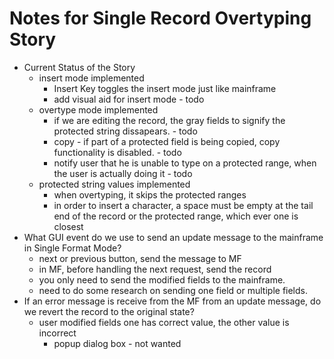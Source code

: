 Notes for Single Record Overtyping Story
========================================
* Current Status of the Story
	- insert mode implemented
		* Insert Key toggles the insert mode just like mainframe
		* add visual aid for insert mode - todo
	- overtype mode implemented 
		* if we are editing the record, the gray fields to signify the protected string dissapears. - todo 
		* copy - if part of a protected field is being copied, copy functionality is disabled. - todo 
		* notify user that he is unable to type on a protected range, when the user is actually doing it - todo
	- protected string values implemented
		* when overtyping, it skips the protected ranges
		* in order to insert a character, a space must be empty at the tail end of the record or the protected range, which ever one is closest
* What GUI event do we use to send an update message to the mainframe in Single Format Mode?
	- next or previous button, send the message to MF
	- in MF, before handling the next request, send the record
	- you only need to send the modified fields to the mainframe.
	- need to do some research on sending one field or multiple fields.	
* If an error message is receive from the MF from an update message, do we revert the record to the original state?
	- user modified fields one has correct value, the other value is incorrect
		+ popup dialog box - not wanted 
		
